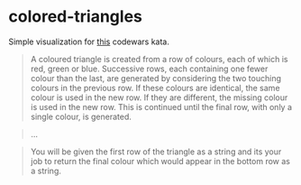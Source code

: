 # colored-triangles

Simple visualization for [this](https://www.codewars.com/kata/5a331ea7ee1aae8f24000175/) codewars kata.

> A coloured triangle is created from a row of colours, each of which is red, green or blue. Successive rows, each containing one fewer colour than the last, are generated by considering the two touching colours in the previous row. If these colours are identical, the same colour is used in the new row. If they are different, the missing colour is used in the new row. This is continued until the final row, with only a single colour, is generated.

>... 

>You will be given the first row of the triangle as a string and its your job to return the final colour which would appear in the bottom row as a string.

